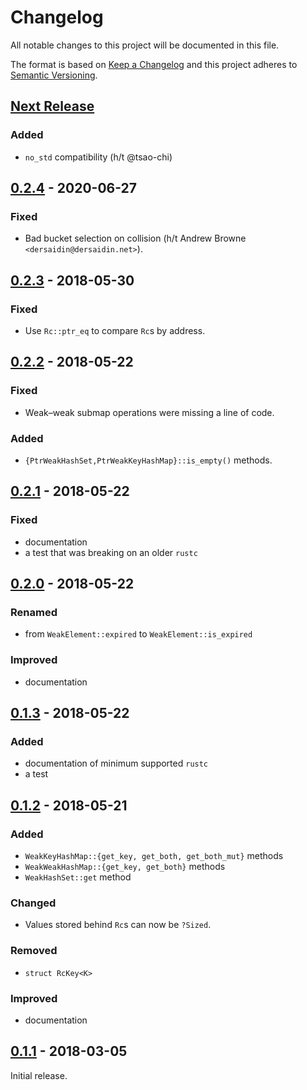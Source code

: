 # Changelog

All notable changes to this project will be documented in this file.

The format is based on [Keep a Changelog] and this project adheres to
[Semantic Versioning].

[Keep a Changelog]: http://keepachangelog.com/en/1.0.0/
[Semantic Versioning]: http://semver.org/spec/v2.0.0.html

## [Next Release]

### Added
- `no_std` compatibility (h/t @tsao-chi)

## [0.2.4] - 2020-06-27

### Fixed
- Bad bucket selection on collision (h/t Andrew Browne
  `<dersaidin@dersaidin.net>`).

## [0.2.3] - 2018-05-30

### Fixed
- Use `Rc::ptr_eq` to compare `Rc`s by address.

## [0.2.2] - 2018-05-22

### Fixed
- Weak–weak submap operations were missing a line of code.

### Added
- `{PtrWeakHashSet,PtrWeakKeyHashMap}::is_empty()` methods.

## [0.2.1] - 2018-05-22

### Fixed
- documentation
- a test that was breaking on an older `rustc`

## [0.2.0] - 2018-05-22

### Renamed
- from `WeakElement::expired` to `WeakElement::is_expired`

### Improved
- documentation

## [0.1.3] - 2018-05-22

### Added
- documentation of minimum supported `rustc`
- a test

## [0.1.2] - 2018-05-21

### Added
- `WeakKeyHashMap::{get_key, get_both, get_both_mut}` methods
- `WeakWeakHashMap::{get_key, get_both}` methods
- `WeakHashSet::get` method

### Changed
- Values stored behind `Rc`s can now be `?Sized`.

### Removed
- `struct RcKey<K>`

### Improved
- documentation

## [0.1.1] - 2018-03-05

Initial release.

[Next Release]: <https://github.com/tov/weak-table-rs/compare/0.2.4...HEAD>
[0.2.4]: <https://github.com/tov/weak-table-rs/compare/0.2.3...0.2.4>
[0.2.3]: <https://github.com/tov/weak-table-rs/compare/0.2.2...0.2.3>
[0.2.2]: <https://github.com/tov/weak-table-rs/compare/0.2.1...0.2.2>
[0.2.1]: <https://github.com/tov/weak-table-rs/compare/0.2.0...0.2.1>
[0.2.0]: <https://github.com/tov/weak-table-rs/compare/0.1.3...0.2.0>
[0.1.3]: <https://github.com/tov/weak-table-rs/compare/0.1.2...0.1.3>
[0.1.2]: <https://github.com/tov/weak-table-rs/compare/0.1.1...0.1.2>
[0.1.1]: <https://github.com/tov/weak-table-rs/tree/0.1.1>
